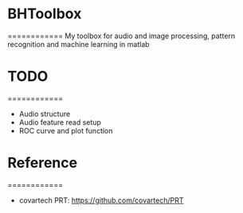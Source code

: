 # BHToolbox
============
My toolbox for audio and image processing, pattern recognition and machine learning in matlab

# TODO
============
  * Audio structure
  * Audio feature read setup
  * ROC curve and plot function

# Reference
============
  * covartech PRT: https://github.com/covartech/PRT